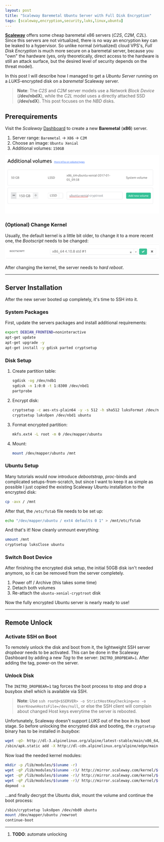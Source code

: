 ```yaml
---
layout: post
title: "Scaleway Baremetal Ubuntu Server with Full Disk Encryption"
tags: [scaleway,encryption,security,luks,linux,ubuntu]
---
```


[**Scaleway**](https://www.scaleway.com/) offers some cheap baremetal x86 servers (*C2S*, *C2M*, *C2L*). Since this servers are not virtualized, there is no way an encryption key can be leaked to a hypervisor. So unlike normal (virtualized) cloud VPS's, *Full Disk Encryption* is much more secure on a baremetal server, because you "own" the hardware (yes, only theoretically, direct access to the hardware is still an attack surface, but the desired level of security depends on the threat model).

In this post I will describe how I managed to get a *Ubuntu Server* running on a *LUKS*-encrypted disk on a *baremetal* Scaleway server.

> **Note**: The *C2S* and *C2M* server models use a *Network Block Device* (**/dev/nbdX**), while the *C2L* model uses a directly attached SSD (**/dev/sdX**). This post focuses on the *NBD* disks.

## Prerequirements
Visit the *Scaleway* [Dashboard](https://cloud.scaleway.com) to create a new **Baremetal** (**x86**) server.

1. Server range: `Baremetal` -> `X86` -> `C2M`
2. Choose an image: `Ubuntu Xenial`
3. Additional volumes: `150GB`

![scaleway-01.png](/files/scaleway-baremetal-ubuntu-server-full-disk-encryption/scaleway-01.png)

### (Optional) Change Kernel
Usually, the default kernel is a little bit older, to change it to a more recent one, the *Bootscript* needs to be changed:
![scaleway-02.png](/files/scaleway-baremetal-ubuntu-server-full-disk-encryption/scaleway-02.png)

After changing the kernel, the server needs to *hard reboot*.

---

## Server Installation
After the new server booted up completely, it's time to SSH into it.

### System Packages
First, update the servers packages and install additional requirements:
```bash
export DEBIAN_FRONTEND=noninteractive 
apt-get update 
apt-get upgrade -y
apt-get install -y gdisk parted cryptsetup
```

### Disk Setup
1. Create partition table:
   ```bash
   sgdisk -og /dev/ndb1 
   sgdisk -n 1:0:0 -t 1:8300 /dev/nbd1
   partprobe
   ```
2. Encrypt disk:
   ```bash
   cryptsetup -c aes-xts-plain64 -y -s 512 -h sha512 luksFormat /dev/nbd1 
   cryptsetup luksOpen /dev/nbd1 ubuntu
   ```
3. Format encrypted partition:
   ```bash
   mkfs.ext4 -L root -m 0 /dev/mapper/ubuntu
   ```
4. Mount:
   ```bash
   mount /dev/mapper/ubuntu /mnt 
   ```

### Ubuntu Setup
Many tutorials would now introduce *debootstrap*, *proc*-binds and complicated setups-from-scratch, but since I want to keep it as simple as possible I just copied the existing Scaleway Ubuntu installation to the encrypted disk:
```bash
cp -avx / /mnt
```

After that, the `/etc/fstab` file needs to be set up:
```bash
echo "/dev/mapper/ubuntu / ext4 defaults 0 1" > /mnt/etc/fstab
```

And that's it!
Now cleanly unmount everything:
```bash
umount /mnt
cryptsetup luksClose ubuntu
```

### Switch Boot Device
After finishing the encrypted disk setup, the initial 50GB disk isn't needed anymore, so it can be removed from the server completely.

1. Power off / Archive (this takes some time)
2. Detach both volumes
3. Re-attach the `ubuntu-xenial-cryptroot` disk

Now the fully encrypted Ubuntu server is nearly ready to use!

---

## Remote Unlock

### Activate SSH on Boot
To remotely unlock the disk and boot from it, the lightweight SSH server *dropbear* needs to be activated. This can be done in the Scaleway Dashboard by adding a new *Tag* to the server: `INITRD_DROPBEAR=1`.
After adding the tag, power-on the server.

### Unlock Disk
The `INITRD_DROPBEAR=1` tag forces the boot process to stop and drop a busybox shell which is available via SSH.

> **Note**: Use `ssh root@<$SERVER> -o StrictHostKeyChecking=no -o UserKnownHostsFile=/dev/null`, or else the SSH client will complain about changed Host keys everytime the server is rebooted.

Unfortunately, Scaleway doesn't support *LUKS* out of the box in its boot stage. So before unlocking the encrypted disk and booting, the `cryptsetup` binary has to be installed in *busybox*:
```bash
wget -qO- http://dl-3.alpinelinux.org/alpine/latest-stable/main/x86_64/apk-tools-static-2.9.1-r2.apk | tar zxvf - -C /
/sbin/apk.static add -X http://dl-cdn.alpinelinux.org/alpine/edge/main --update --initdb --allow-untrusted cryptsetup
```

Now load the needed kernel modules:
```bash
mkdir -p /lib/modules/$(uname -r)
wget -qP /lib/modules/$(uname -r)/ http://mirror.scaleway.com/kernel/$(uname -m)/$(uname -r)/modules/$(uname -r)/kernel/drivers/md/dm-mod.ko
wget -qP /lib/modules/$(uname -r)/ http://mirror.scaleway.com/kernel/$(uname -m)/$(uname -r)/modules/$(uname -r)/kernel/drivers/md/dm-crypt.ko
wget -qP /lib/modules/$(uname -r)/ http://mirror.scaleway.com/kernel/$(uname -m)/$(uname -r)/modules/$(uname -r)/kernel/crypto/xts.ko # Thanks for the update @Alex / 2018-08-21
depmod -a
```

...and finally decrypt the Ubuntu disk, mount the volume and continue the boot process:
```bash
/sbin/cryptsetup luksOpen /dev/nbd0 ubuntu
mount /dev/mapper/ubuntu /newroot
continue-boot
```

---
1. **TODO**: automate unlocking
